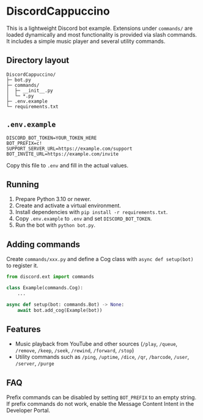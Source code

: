 # DiscordCappuccino

This is a lightweight Discord bot example.  Extensions under `commands/` are loaded dynamically and most functionality is provided via slash commands.  It includes a simple music player and several utility commands.

## Directory layout
```text
DiscordCappuccino/
├─ bot.py
├─ commands/
│  ├─ __init__.py
│  └─ *.py
├─ .env.example
└─ requirements.txt
```

## `.env.example`
```text
DISCORD_BOT_TOKEN=YOUR_TOKEN_HERE
BOT_PREFIX=c!
SUPPORT_SERVER_URL=https://example.com/support
BOT_INVITE_URL=https://example.com/invite
```
Copy this file to `.env` and fill in the actual values.

## Running
1. Prepare Python 3.10 or newer.
2. Create and activate a virtual environment.
3. Install dependencies with `pip install -r requirements.txt`.
4. Copy `.env.example` to `.env` and set `DISCORD_BOT_TOKEN`.
5. Run the bot with `python bot.py`.

## Adding commands
Create `commands/xxx.py` and define a Cog class with `async def setup(bot)` to register it.

```python
from discord.ext import commands

class Example(commands.Cog):
    ...

async def setup(bot: commands.Bot) -> None:
    await bot.add_cog(Example(bot))
```

## Features
- Music playback from YouTube and other sources (`/play`, `/queue`, `/remove`, `/keep`, `/seek`, `/rewind`, `/forward`, `/stop`)
- Utility commands such as `/ping`, `/uptime`, `/dice`, `/qr`, `/barcode`, `/user`, `/server`, `/purge`

## FAQ
Prefix commands can be disabled by setting `BOT_PREFIX` to an empty string.  If prefix commands do not work, enable the Message Content Intent in the Developer Portal.
